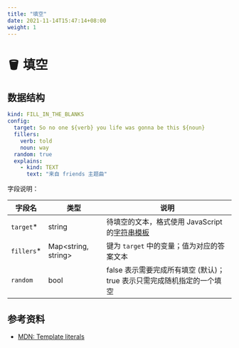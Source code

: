 ```yaml
---
title: "填空"
date: 2021-11-14T15:47:14+08:00
weight: 1
---
```


# 🪣 填空

## 数据结构

```yaml
kind: FILL_IN_THE_BLANKS
config:
  target: So no one ${verb} you life was gonna be this ${noun}
  fillers:
    verb: told
    noun: way
  random: true
  explains:
    - kind: TEXT
      text: "来自 friends 主题曲"
```

字段说明：

| 字段名     | 类型                | 说明                                                         |
| ---------- | ------------------- | ------------------------------------------------------------ |
| `target`*  | string              | 待填空的文本，格式使用 JavaScript 的[字符串模板](https://developer.mozilla.org/en-US/docs/Web/JavaScript/Reference/Template_literals) |
| `fillers`* | Map<string, string> | 键为 `target` 中的变量；值为对应的答案文本                   |
| `random`   | bool                | false 表示需要完成所有填空 (默认)；true 表示只需完成随机指定的一个填空 |

## 参考资料

* [MDN: Template literals](https://developer.mozilla.org/en-US/docs/Web/JavaScript/Reference/Template_literals)